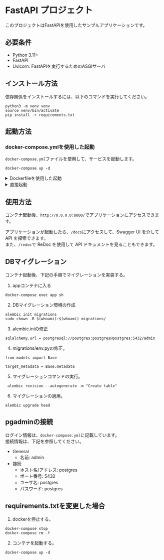 # FastAPI プロジェクト

このプロジェクトはFastAPIを使用したサンプルアプリケーションです。

## 必要条件

- Python 3.11+
- FastAPI
- Uvicorn: FastAPIを実行するためのASGIサーバ

## インストール方法

依存関係をインストールするには、以下のコマンドを実行してください。

```bash:
python3 -m venv venv
source venv/bin/activate
pip install -r requirements.txt
```

## 起動方法

### docker-compose.ymlを使用した起動

`docker-compose.yml`ファイルを使用して、サービスを起動します。

```bash:
docker-compose up -d
```

<details><summary>Dockerfileを使用した起動</summary>
Dockerfileを使用してコンテナをビルドし、実行します。  

このプロジェクトはFastAPIを使用しています。  

```bash:
docker build -t fastapi-app .
docker run -d --name fastapi-app -p 8000:8000 fastapi-app
```
</details>

<details><summary>直接起動</summary>
`main.py`を直接実行することで、アプリケーションを起動できます。

```bash:
uvicorn main:app --reload
```
</details>

## 使用方法

コンテナ起動後、`http://0.0.0.0:8000/`でアプリケーションにアクセスできます。  

アプリケーションが起動したら、`/docs`にアクセスして、Swagger UI を介して API を探索できます。  
また、`/redoc`で ReDoc を使用して API ドキュメントを見ることもできます。

## DBマイグレーション

コンテナ起動後、下記の手順でマイグレーションを実装する。  

1. appコンテナに入る
```bash:
docker-compose exec app sh
```

2. DBマイグレーション環境の作成

```bash:
alembic init migrations
sudo chown -R $(whoami):$(whoami) migrations/
```

3. alembic.iniの修正

```ini:
sqlalchemy.url = postgresql://postgres:postgres@postgres:5432/admin
```

4. migrations/env.pyの修正。

```python: env.py
from models import Base

target_metadata = Base.metadata
```

5. マイグレーションコマンドの実行。

```bash:
 alembic revision --autogenerate -m "Create table"
```

6. マイグレーションの適用。

```bash:
alembic upgrade head
```

## pgadminの接続

ログイン情報は、`docker-compose.yml`に記載しています。  
接続情報は、下記を参照してください。  

- General
  - 名前: admin
- 接続
  - ホスト名/アドレス: postgres
  - ポート番号: 5432
  - ユーザ名: postgres
  - パスワード: postgres

## requirements.txtを変更した場合

1. dockerを停止する。
```bash:
docker-compose stop
docker-compose rm -f
```

2. コンテナを起動する。
```bash:
docker-compose up -d
```

